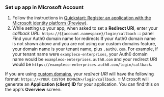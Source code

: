 ### Set up app in Microsoft Account
1. Follow the instructions in [Quickstart: Register an application with the Microsoft identity platform (Preview)](https://docs.microsoft.com/en-us/azure/active-directory/develop/quickstart-register-app).
2. While setting up your app, when asked to set a **Redirect URI**, enter your <dfn data-key="callback">callback URL</dfn>:
  `https://${account.namespace}/login/callback`
::: panel Find your Auth0 domain name for redirects
If your Auth0 domain name is not shown above and you are not using our custom domains feature, your domain name is your tenant name, plus `.auth0.com`. For example, if your tenant name were `exampleco-enterprises`, your Auth0 domain name would be `exampleco-enterprises.auth0.com` and your redirect URI would be `https://exampleco-enterprises.auth0.com/login/callback`.

If you are using [custom domains](/custom-domains), your <dfn data-key="callback">redirect URI</dfn> will have the following format: `https://<YOUR CUSTOM DOMAIN>/login/callback`.
:::Microsoft will generate an **Application (client) ID** for your application. You can find this on the app's **Overview** screen. 
